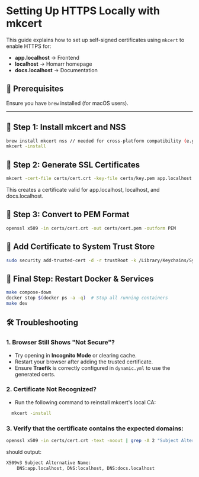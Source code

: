 # Setting Up HTTPS Locally with mkcert

This guide explains how to set up self-signed certificates using `mkcert` to enable HTTPS for:
- **app.localhost** → Frontend
- **localhost** → Homarr homepage
- **docs.localhost** → Documentation

## 📌 Prerequisites
Ensure you have `brew` installed (for macOS users).

---

## 🔹 Step 1: Install mkcert and NSS
```sh
brew install mkcert nss // needed for cross-platform compatibility (e.g. Firefox)
mkcert -install
```

## 🔹 Step 2: Generate SSL Certificates
```sh
mkcert -cert-file certs/cert.crt -key-file certs/key.pem app.localhost localhost docs.localhost
```

This creates a certificate valid for app.localhost, localhost, and docs.localhost.

## 🔹 Step 3: Convert to PEM Format 
```sh
openssl x509 -in certs/cert.crt -out certs/cert.pem -outform PEM
```

## 🔹 Add Certificate to System Trust Store 

```sh
sudo security add-trusted-cert -d -r trustRoot -k /Library/Keychains/System.keychain certs/cert.pem
```

## 🚀 Final Step: Restart Docker & Services 

```sh
make compose-down
docker stop $(docker ps -a -q)  # Stop all running containers
make dev
```

## 🛠 Troubleshooting

### 1. Browser Still Shows "Not Secure"?
- Try opening in **Incognito Mode** or clearing cache.
- Restart your browser after adding the trusted certificate.
- Ensure **Traefik** is correctly configured in `dynamic.yml` to use the generated certs.

### 2. Certificate Not Recognized?
- Run the following command to reinstall mkcert's local CA:
```sh
  mkcert -install
```
### 3. Verify that the certificate contains the expected domains:
```sh
openssl x509 -in certs/cert.crt -text -noout | grep -A 2 "Subject Alternative Name"
```
should output:
```sh
X509v3 Subject Alternative Name:
    DNS:app.localhost, DNS:localhost, DNS:docs.localhost
```
